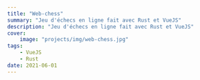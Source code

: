 ```yaml
---
title: "Web-chess"
summary: "Jeu d'échecs en ligne fait avec Rust et VueJS"
description: "Jeu d'échecs en ligne fait avec Rust et VueJS"
cover:
    image: "projects/img/web-chess.jpg"
tags:
    - VueJS
    - Rust
date: 2021-06-01
---
```

